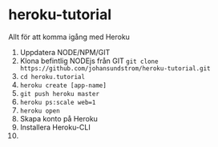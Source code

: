 # heroku-tutorial
Allt för att komma igång med Heroku

1) Uppdatera NODE/NPM/GIT
2) Klona befintlig NODEjs från GIT ```git clone https://github.com/johansundstrom/heroku-tutorial.git``` 
3) ```cd heroku.tutorial```
3) ```heroku create [app-name]```
3) ```git push heroku master```
3) ```heroku ps:scale web=1```
3) ```heroku open```
2) Skapa konto på Heroku
3) Installera Heroku-CLI
2) 
